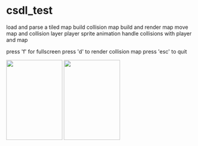 # csdl_test

load and parse a tiled map
build collision map
build and render map
move map and collision layer 
player sprite animation
handle collisions with player and map 

press 'f' for fullscreen
press 'd' to render collision map
press 'esc' to quit

<img src="https://github.com/nsklaus/sdl_test/blob/master/screenshots/screen1.png?raw=true" width="150" height="213">
<img src="https://github.com/nsklaus/sdl_test/blob/master/screenshots/screen2.png?raw=true" width="150" height="213">
